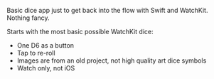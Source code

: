 Basic dice app just to get back into the flow with Swift and WatchKit. Nothing fancy.

Starts with the most basic possible WatchKit dice:
* One D6 as a button
* Tap to re-roll
* Images are from an old project, not high quality art dice symbols
* Watch only, not iOS
